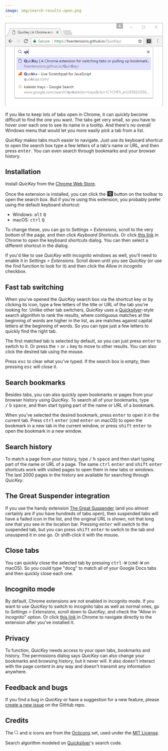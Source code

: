 ```yaml
---
image: img/search-results-open.png
---
```


![QuicKey search results](img/search-results-open.png)

If you like to keep lots of tabs open in Chrome, it can quickly become difficult to find the one you want.  The tabs get very small, so you have to hover over each one to see its name in a tooltip.  And there's no overall Windows menu that would let you more easily pick a tab from a list.

*QuicKey* makes tabs much easier to navigate.  Just use its keyboard shortcut to open the search box type a few letters of a tab's name or URL, and then press <kbd>enter</kbd>.  You can even search through bookmarks and your browser history.


## Installation

Install *QuicKey* from the [Chrome Web Store](https://chrome.google.com/webstore/detail/quickey-–-the-quick-tab-s/ldlghkoiihaelfnggonhjnfiabmaficg).

Once the extension is installed, you can click the <img src="img/icon-38.png" style="height: 19px; vertical-align: text-bottom;"> button on the toolbar to open the search box.  But if you're using this extension, you probably prefer using the default keyboard shortcut:

  * Windows: <kbd>alt</kbd>&nbsp;<kbd>Q</kbd>
  * macOS: <kbd>ctrl</kbd>&nbsp;<kbd>Q</kbd>

To change these, you can go to *Settings > Extensions*, scroll to the very bottom of the page, and then click *Keyboard Shortcuts*.  Or click [this link](chrome://extensions/configureCommands) in Chrome to open the keyboard shortcuts dialog.  You can then select a different shortcut in the dialog.

If you'd like to use *QuicKey* with incognito windows as well, you'll need to enable it in *Settings > Extensions*.  Scroll down until you see *QuicKey* (or use the find function to look for it) and then click the *Allow in incognito* checkbox.


## Fast tab switching

When you've opened the *QuicKey* search box via the shortcut key or by clicking its icon, type a few letters of the title or URL of the tab you're looking for.  Unlike other tab switchers, *QuicKey* uses a [Quicksilver](https://github.com/quicksilver/Quicksilver)-style search algorithm to rank the results, where contiguous matches at the beginning of words are higher in the list, as are matches against capital letters at the beginning of words.  So you can type just a few letters to quickly find the right tab.

The first matched tab is selected by default, so you can just press <kbd>enter</kbd> to switch to it.  Or press the <kbd>&#8593;</kbd> or <kbd>&#8595;</kbd> key to move to other results.  You can also click the desired tab using the mouse.

Press <kbd>esc</kbd> to clear what you've typed.  If the search box is empty, then pressing <kbd>esc</kbd> will close it.


## Search bookmarks

Besides tabs, you can also quickly open bookmarks or pages from your browser history using *QuicKey*.  To search all of your bookmarks, type <kbd>/</kbd>&nbsp;<kbd>b</kbd>&nbsp;<kbd>space</kbd>, and then start typing part of the name or URL of a bookmark.

When you've selected the desired bookmark, press <kbd>enter</kbd> to open it in the current tab.  Press <kbd>ctrl</kbd>&nbsp;<kbd>enter</kbd> (<kbd>cmd</kbd>&nbsp;<kbd>enter</kbd> on macOS) to open the bookmark in a new tab in the current window, or press <kbd>shift</kbd>&nbsp;<kbd>enter</kbd> to open the bookmark in a new window.


## Search history

To match a page from your history, type <kbd>/</kbd>&nbsp;<kbd>h</kbd>&nbsp;<kbd>space</kbd> and then start typing part of the name or URL of a page.  The same <kbd>ctrl</kbd>&nbsp;<kbd>enter</kbd> and <kbd>shift</kbd>&nbsp;<kbd>enter</kbd> shortcuts work with visited pages to open them in new tabs or windows.  The last 2000 pages in the history are available for searching through *QuicKey*.


## The Great Suspender integration

If you use the handy extension [The Great Suspender](https://chrome.google.com/webstore/detail/the-great-suspender/klbibkeccnjlkjkiokjodocebajanakg?hl=en) (and you almost certainly are if you have hundreds of tabs open), then suspended tabs will have a faded icon in the list, and the original URL is shown, not that long one that you see in the location bar.  Pressing <kbd>enter</kbd> will switch to the suspended tab, but you can press <kbd>shift</kbd>&nbsp;<kbd>enter</kbd> to switch to the tab and unsuspend it in one go. Or shift-click it with the mouse.


## Close tabs

You can quickly close the selected tab by pressing <kbd>ctrl-W</kbd> (<kbd>cmd-W</kbd> on macOS). So you could type "docg" to match all of your Google Docs tabs and then quickly close each one.


## Incognito mode

By default, Chrome extensions are not enabled in incognito mode.  If you want to use *QuicKey* to switch to incognito tabs as well as normal ones, go to *Settings > Extensions*, scroll down to *QuicKey*, and check the "Allow in incognito" option.  Or click [this link](chrome://extensions/?id=ldlghkoiihaelfnggonhjnfiabmaficg) in Chrome to navigate directly to the extension after you've installed it.


## Privacy

To function, *QuicKey* needs access to your open tabs, bookmarks and history.  The permissions dialog says *QuicKey* can also change your bookmarks and browsing history, but it never will.  It also doesn't interact with the page content in any way and doesn't transmit any information anywhere.


## Feedback and bugs

If you find a bug in *QuicKey* or have a suggestion for a new feature, please [create a new issue](https://github.com/fwextensions/QuicKey/issues) on the GitHub repo.


## Credits

The <img src="img/search.svg" style="height: 13px"> and <img src="img/clear.svg" style="height: 16px; vertical-align: middle;"> icons are from the [Octicons](https://octicons.github.com/) set, used under the [MIT License](http://opensource.org/licenses/MIT).

Search algorithm modeled on [Quicksilver](https://github.com/quicksilver/Quicksilver/blob/master/Quicksilver/Code-QuickStepCore/QSense.m)'s search code.
